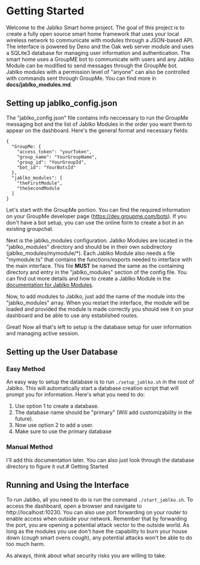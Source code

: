 # Getting Started

Welcome to the Jablko Smart home project. The goal of this project is to create a fully open source smart home framework that uses your local wireless network to communicate with modules through a JSON-based API. The interface is powered by Deno and the Oak web server module and uses a SQLite3 database for managing user information and authentication. The smart home uses a GroupME bot to communicate with users and any Jablko Module can be modified to send messages through the GroupMe bot. Jablko modules with a permission level of "anyone" can also be controlled with commands sent through GroupMe. You can find more in **docs/jablko_modules.md**.

## Setting up jablko_config.json

 The "jablko_config.json" file contains info neccessary to run the GroupMe messaging bot and the list of Jablko Modules in the order you want them to appear on the dashboard. Here's the general format and necessary fields:
```
{
  "GroupMe: {
    "access_token": "yourToken",
    "group_name": "YourGroupName",
    "group_id": "YourGroupId",
    "bot_id": "YourBotsId"
  },
  "jablko_modules": [
    "theFirstModule",
    "theSecondModule
  ]
}
```

Let's start with the GroupMe portion. You can find the required information on your GroupMe developer page (https://dev.groupme.com/bots). If you don't have a bot setup, you can use the online form to create a bot in an existing groupchat. 

Next is the jablko_modules configuration. Jablko Modules are located in the "jablko_modules" directory and should be in their own subdirectory (jablko_modules/mymodule/*). Each Jablko Module also needs a file "mymodule.ts" that contains the functions/exports needed to interface with the main interface. This file **MUST** be named the same as the containing directory and entry in the "jablko_modules" section of the config file. You can find out more details and how to create a Jablko Module in the [documentation for Jablko Modules](docs/jablko_modules.md).

Now, to add modules to Jablko, just add the name of the module into the "jablko_modules" array. When you restart the interface, the module will be loaded and provided the module is made correctly you should see it on your dashboard and be able to use any established routes.

Great! Now all that's left to setup is the database setup for user information and managing active session.

## Setting up the User Database

### Easy Method

An easy way to setup the database is to run `./setup_jablko.sh` in the root of Jablko. This will automatically start a database creation script that will prompt you for information. Here's what you need to do:
1. Use option 1 to create a database.
2. The database name should be "primary" (Will add customizability in the future).
3. Now use option 2 to add a user.
4. Make sure to use the primary database

### Manual Method
I'll add this documentation later. You can also just look through the database directory to figure it out.# Getting Started

## Running and Using the Interface
To run Jablko, all you need to do is run the command `./start_jablko.sh`. To access the dashboard, open a browser and navigate to http://localhost:10230. You can also use port forwarding on your router to enable access when outside your network. Remember that by forwarding the port, you are opening a potential attack vector to the outside world. As long as the modules you use don't have the capability to burn your house down (*cough* smart ovens *cough*), any potential attacks won't be able to do too much harm. 

As always, think about what security risks you are willing to take.


